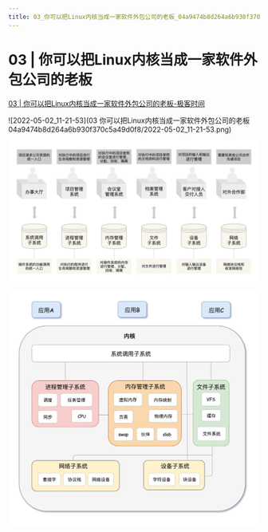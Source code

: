 ```yaml
---
title: 03_你可以把Linux内核当成一家软件外包公司的老板_04a9474b8d264a6b930f370c5a49d0f8
---
```


# 03 | 你可以把Linux内核当成一家软件外包公司的老板

[03 | 你可以把Linux内核当成一家软件外包公司的老板-极客时间](https://time.geekbang.org/column/article/88060)

![2022-05-02_11-21-53](03 你可以把Linux内核当成一家软件外包公司的老板 04a9474b8d264a6b930f370c5a49d0f8/2022-05-02_11-21-53.png)

![Untitled 1](assets/977784e8b23836cb89a644024a9dbab3.png)

![Untitled 2](assets/80d929c0fe79e842f7f1b463aad24822.png)